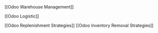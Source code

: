 
[[Odoo Warehouse Management]]

[[Odoo Logistic]]


[[Odoo Replenishment Strategies]]
[[Odoo Inventory Removal Strategies]]




